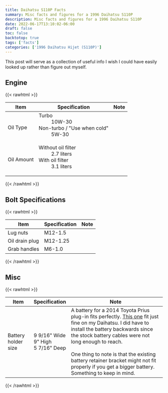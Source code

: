 ```yaml
---
title: Daihatsu S110P Facts
summary: Misc facts and figures for a 1996 Daihatsu S110P
description: Misc facts and figures for a 1996 Daihatsu S110P
date: 2022-06-17T13:10:02-06:00
draft: false
toc: false
backtotop: true
tags: ['facts']
categories: ['1996 Daihatsu Hijet (S110P)']
---
```


This post will serve as a collection of useful info I wish I could have easily looked up rather than figure out myself.

## Engine

{{< rawhtml >}}
<table>
  <thead>
    <tr>
      <th>Item</th>
      <th>Specification</th>
      <th>Note </th>
    </tr>
  </thead>
  <tbody>
    <tr>
      <td>Oil Type</td>
      <td>
        <dl>
          <dt>Turbo</dt>
          <dd>10W-30</dd>
          <dt>Non-turbo / "Use when cold"</dt>
          <dd>5W-30</dd>
      </dl>
      </td>
      <td>
      </td>
    </tr>
     <tr>
      <td>Oil Amount</td>
      <td>
        <dl>
          <dt>Without oil filter</dt>
          <dd>2.7 liters</dd>
          <dt>With oil filter</dt>
          <dd>3.1 liters</dd>
      </dl>
      </td>
      <td>
      </td>
    </tr>
  </tbody>
</table>
{{< /rawhtml >}}

## Bolt Specifications

{{< rawhtml >}}
<table>
  <thead>
    <tr>
      <th>Item</th>
      <th>Specification</th>
      <th>Note </th>
    </tr>
  </thead>
  <tbody>
     <tr>
      <td>Lug nuts</td>
      <td>
        M12-1.5
      </td>
      <td>
      </td>
    </tr>
       <tr>
      <td>Oil drain plug</td>
      <td>
        M12-1.25
      </td>
      <td>
      </td>
    </tr>
    <tr>
      <td>Grab handles</td>
      <td>
        M6-1.0
      </td>
      <td>
      </td>
    </tr>
  </tbody>
</table>
{{< /rawhtml >}}


## Misc

{{< rawhtml >}}
<table>
  <thead>
    <tr>
      <th>Item</th>
      <th>Specification</th>
      <th>Note </th>
    </tr>
  </thead>
  <tbody>
    <tr>
      <td>Battery holder size </td>
      <td>
        9 9/16" Wide <br> 9" High <br> 5 7/16" Deep
      </td>
      <td>
        A battery for a 2014 Toyota Prius plug-in fits perfectly. <a href="https://www.batteriesplus.com/productdetails/sli51pagm?variationCode=VI814692" target="_blank">This one</a> fit just fine on my Daihatsu. I did have to install the battery backwards since the stock battery cables were not long enough to reach. <br><br>
        One thing to note is that the existing battery retainer bracket might not fit properly if you get a bigger battery. Something to keep in mind.
      </td>
    </tr>
  </tbody>
</table>
{{< /rawhtml >}}
